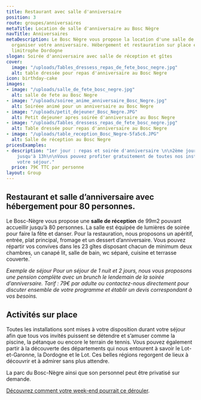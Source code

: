 ```yaml
---
title: Restaurant avec salle d'anniversaire
position: 3
route: groupes/anniversaires
metaTitle: Location de salle d'anniversaire au Bosc Nègre
navTitle: Anniversaires
metaDescription: Le Bosc Nègre vous propose la location d'une salle de réception pour
  organiser votre anniversaire. Hébergement et restauration sur place en Lot-et-Garonne,
  limitrophe Dordogne
slogan: Soirée d'anniversaire avec salle de réception et gîtes
cover:
  image: "/uploads/Tables_dressess_repas_de_fete_bosc_negre.jpg"
  alt: table dressée pour repas d'anniversaire au Bosc Negre
icon: birthday-cake
images:
- image: "/uploads/salle_de_fete_bosc_negre.jpg"
  alt: salle de fete au Bosc Negre
- image: "/uploads/soiree_anime_anniversaire_Bosc_Negre.jpg"
  alt: Soiréee animé pour un anniversaire au Bosc Negre
- image: "/uploads/petit_dejeuner_Bosc_Negre.JPG"
  alt: Petit dejeuner apres soirée d'anniversaire au Bosc Negre
- image: "/uploads/Tables_dressess_repas_de_fete_bosc_negre.jpg"
  alt: Table dressée pour repas d'anniversaire au Bosc Negre
- image: "/uploads/table_reception_Bosc_Negre-5fa5c6.JPG"
  alt: Salle de réception au Bosc Negre
pricesExamples:
- description: "1er jour : repas et soirée d'anniversaire \n\n2ème jour : brunch servi
    jusqu'à 13h\n\nVous pouvez profiter gratuitement de toutes nos installations pendant
    votre séjour."
  price: 79€ TTC par personne
layout: Group
---
```


## Restaurant et salle d’anniversaire avec hébergement pour 80 personnes. 

Le Bosc-Nègre vous propose une **salle de réception** de 99m2 pouvant accueillir jusqu’à 80 personnes. La salle est équipée de lumières de soirée pour faire la fête et danser.
Pour la restauration, nous proposons un apéritif, entrée, plat principal, fromage et un dessert d’anniversaire.
Vous pouvez répartir vos convives dans les 23 gîtes disposant chacun de minimum deux chambres, un canapé lit, salle de bain, wc séparé, cuisine et terrasse couverte.\`

*Exemple de séjour
Pour un séjour de 1 nuit et 2 jours, nous vous proposons une pension complète avec un brunch le lendemain de la soirée d’anniversaire. Tarif : 79€ par adulte ou contactez-nous directement pour discuter ensemble de votre programme et établir un devis correspondant à vos besoins.*

## Activités sur place

Toutes les installations sont mises à votre disposition durant votre séjour afin que tous vos invités puissent se détendre et s’amuser comme la piscine, la pétanque ou encore le terrain de tennis. Vous pouvez également partir à la découverte des départements qui nous entourent à savoir le Lot-et-Garonne, la Dordogne et le Lot. Ces belles régions regorgent de lieux à découvrir et à admirer sans plus attendre.

La parc du Bosc-Nègre ainsi que son personnel peut être privatisé sur demande.

[Découvrez comment votre week-end pourrait ce dérouler](https://www.boscnegre-vacances.com/anniversaire/).